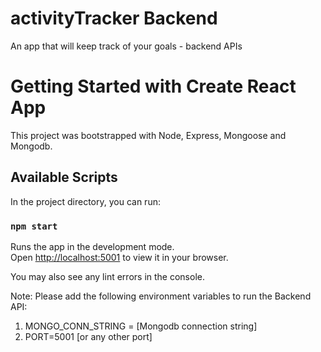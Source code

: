 # activityTracker Backend
An app that will keep track of your goals - backend APIs

# Getting Started with Create React App

This project was bootstrapped with Node, Express, Mongoose and Mongodb.

## Available Scripts

In the project directory, you can run:

### `npm start`

Runs the app in the development mode.\
Open [http://localhost:5001](http://localhost:5001) to view it in your browser.

You may also see any lint errors in the console.

Note:
Please add the following environment variables to run the Backend API:
1. MONGO_CONN_STRING = [Mongodb connection string]
2. PORT=5001 [or any other port]